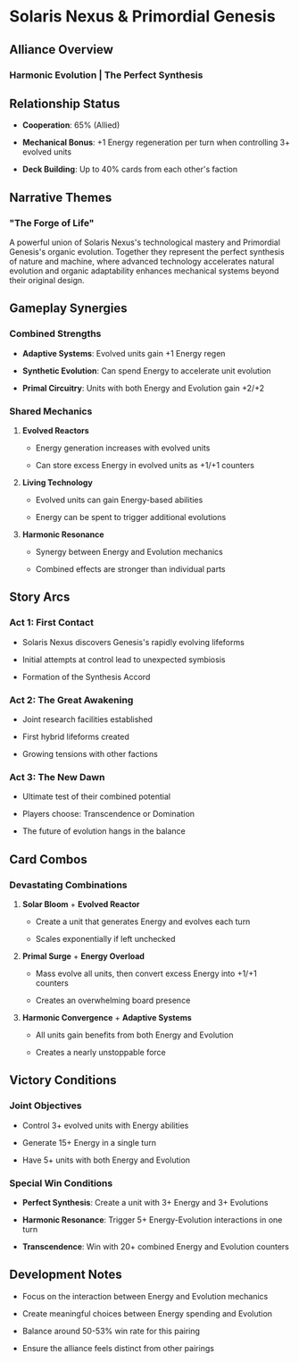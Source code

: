 # Solaris Nexus & Primordial Genesis

## Alliance Overview

### Harmonic Evolution | The Perfect Synthesis

## Relationship Status

- **Cooperation**: 65% (Allied)

- **Mechanical Bonus**: +1 Energy regeneration per turn when controlling 3+ evolved units

- **Deck Building**: Up to 40% cards from each other's faction

## Narrative Themes

### "The Forge of Life"

A powerful union of Solaris Nexus's technological mastery and Primordial Genesis's organic evolution. Together they represent the perfect synthesis of nature and machine, where advanced technology accelerates natural evolution and organic adaptability enhances mechanical systems beyond their original design.

## Gameplay Synergies

### Combined Strengths

- **Adaptive Systems**: Evolved units gain +1 Energy regen

- **Synthetic Evolution**: Can spend Energy to accelerate unit evolution

- **Primal Circuitry**: Units with both Energy and Evolution gain +2/+2

### Shared Mechanics

1. **Evolved Reactors**

   - Energy generation increases with evolved units

   - Can store excess Energy in evolved units as +1/+1 counters

2. **Living Technology**

   - Evolved units can gain Energy-based abilities

   - Energy can be spent to trigger additional evolutions

3. **Harmonic Resonance**

   - Synergy between Energy and Evolution mechanics

   - Combined effects are stronger than individual parts

## Story Arcs

### Act 1: First Contact

- Solaris Nexus discovers Genesis's rapidly evolving lifeforms

- Initial attempts at control lead to unexpected symbiosis

- Formation of the Synthesis Accord

### Act 2: The Great Awakening

- Joint research facilities established

- First hybrid lifeforms created

- Growing tensions with other factions

### Act 3: The New Dawn

- Ultimate test of their combined potential

- Players choose: Transcendence or Domination

- The future of evolution hangs in the balance

## Card Combos

### Devastating Combinations

1. **Solar Bloom** + **Evolved Reactor**

   - Create a unit that generates Energy and evolves each turn

   - Scales exponentially if left unchecked

2. **Primal Surge** + **Energy Overload**

   - Mass evolve all units, then convert excess Energy into +1/+1 counters

   - Creates an overwhelming board presence

3. **Harmonic Convergence** + **Adaptive Systems**

   - All units gain benefits from both Energy and Evolution

   - Creates a nearly unstoppable force

## Victory Conditions

### Joint Objectives

- Control 3+ evolved units with Energy abilities

- Generate 15+ Energy in a single turn

- Have 5+ units with both Energy and Evolution

### Special Win Conditions

- **Perfect Synthesis**: Create a unit with 3+ Energy and 3+ Evolutions

- **Harmonic Resonance**: Trigger 5+ Energy-Evolution interactions in one turn

- **Transcendence**: Win with 20+ combined Energy and Evolution counters

## Development Notes

- Focus on the interaction between Energy and Evolution mechanics

- Create meaningful choices between Energy spending and Evolution

- Balance around 50-53% win rate for this pairing

- Ensure the alliance feels distinct from other pairings

